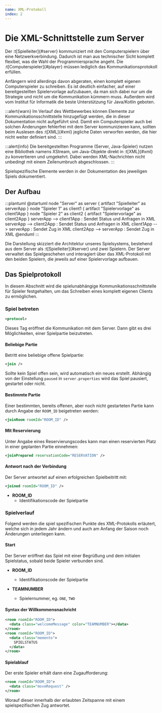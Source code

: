 ```yaml
---
name: XML-Protokoll
index: 2
---
```


# Die XML-Schnittstelle zum Server

Der :t[Spielleiter]{#server} kommuniziert mit den Computerspielern über eine Netzwerkverbindung.
Dadurch ist man aus technischer Sicht komplett flexibel, was die Wahl der Programmiersprache angeht.
Die :t[Computerspieler]{#player} müssen lediglich das Kommunikationsprotokoll erfüllen.

Anfängern wird allerdings davon abgeraten, einen komplett eigenen Computerspieler zu schreiben.
Es ist deutlich einfacher, auf einer bereitgestellten Spielervorlage aufzubauen,
da man sich dabei nur um die Strategie und nicht um die Kommunikation kümmern muss.
Außerdem wird vom Institut für Informatik die beste Unterstützung für Java/Kotlin geboten.

:::alert{warn}
Im Verlauf des Wettbewerbes können Elemente zur Kommunikationsschnittstelle hinzugefügt werden,
die in dieser Dokumentation nicht aufgeführt sind.
Damit ein Computerspieler auch bei solchen Änderungen fehlerfrei mit dem Server kommunizieren kann,
sollten beim Auslesen des :t[XML]{#xml} jegliche Daten verworfen werden,
die hier nicht weiter definiert sind.
:::

:::alert{info}
Die bereitgestellten Programme
(Server, Java-Spieler) nutzen eine Bibliothek namens XStream,
um Java-Objekte direkt in :t[XML]{#xml} zu konvertieren und umgekehrt.
Dabei werden XML-Nachrichten nicht unbedingt mit einem Zeilenumbruch abgeschlossen.
:::

Spielspezifische Elemente werden in der Dokumentation des jeweiligen Spiels dokumentiert.

## Der Aufbau

:::plantuml
@startuml
node "Server" as server {
    artifact "Spielleiter" as serverApp
}
node "Spieler 1" as client1 {
    artifact "Spielervorlage" as client1App
}
node "Spieler 2" as client2 {
    artifact "Spielervorlage" as client2App
}
serverApp --> client1App : Sendet Status und Anfragen in XML
serverApp --> client2App : Sendet Status und Anfragen in XML
client1App --> serverApp : Sendet Zug in XML
client2App --> serverApp : Sendet Zug in XML
@enduml
:::

Die Darstellung skizziert die Architektur unseres Spielsystems,
bestehend aus dem Server als :t[Spielleiter]{#server} und zwei Spielern.
Der Server verwaltet das Spielgeschehen
und interagiert über das XML-Protokoll mit den beiden Spielern,
die jeweils auf einer Spielervorlage aufbauen.

## Das Spielprotokoll

In diesem Abschnitt wird die spielunabhängige Kommunikationsschnittstelle für Spieler festgehalten,
um das Schreiben eines komplett eigenen Clients zu ermöglichen.

### Spiel betreten

```xml
<protocol>
```

Dieses Tag eröffnet die Kommunikation mit dem Server. Dann gibt es drei Möglichkeiten, einer Spielpartie beizutreten.

#### Beliebige Partie

Betritt eine beliebige offene Spielpartie:

```xml
<join />
```

Sollte kein Spiel offen sein, wird automatisch ein neues erstellt. Abhängig von der Einstellung `paused` in `server.properties` wird das Spiel pausiert, gestartet oder nicht.

#### Bestimmte Partie

Einer bestimmten, bereits offenen, aber noch nicht gestarteten Partie kann durch Angabe der `ROOM_ID` beigetreten werden:

```xml
<joinRoom roomId="ROOM_ID" />
```

#### Mit Reservierung

Unter Angabe eines Reservierungscodes kann man einen reservierten Platz in einer geplanten Partie einnehmen:

```xml
<joinPrepared reservationCode="RESERVATION" />
```

#### Antwort nach der Verbindung

Der Server antwortet auf einen erfolgreichen Spielbeitritt mit:

```xml
<joined roomId="ROOM_ID" />
```

- **ROOM_ID**
  - Identifikationscode der Spielpartie

### Spielverlauf
Folgend werden die spiel spezifischen Punkte des XML-Protokolls erläutert, welche sich in jedem Jahr ändern und auch am Anfang der Saison noch Änderungen unterliegen kann.
#### Start

Der Server eröffnet das Spiel mit einer Begrüßung und dem initialen Spielstatus, sobald beide Spieler verbunden sind.

- **ROOM_ID**
  - Identifikationscode der Spielpartie

- **TEAMNUMBER**
  - Spielernummer, eg. `ONE`, `TWO`

#### Syntax der Willkommensnachricht


```xml
<room roomId="ROOM_ID">
  <data class="welcomeMessage" color="TEAMNUMBER"></data>
</room>
<room roomId="ROOM_ID">
  <data class="memento">
    SPIELSTATUS
  </data>
</room>
```

#### Spielablauf

Der erste Spieler erhält dann eine Zugaufforderung:

```xml
<room roomId="ROOM_ID">
  <data class="moveRequest" />
</room>
```

Worauf dieser innerhalb der erlaubten Zeitspanne mit einem spielspezifischen Zug antwortet.

